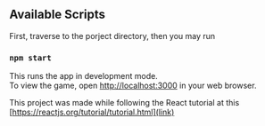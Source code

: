 ## Available Scripts

First, traverse to the porject directory, then you may run

### `npm start`

This runs the app in development mode.<br>
To view the game, open [http://localhost:3000](http://localhost:3000) in your web browser.


This project was made while following the React tutorial at this [https://reactjs.org/tutorial/tutorial.html](link)
